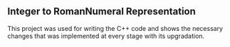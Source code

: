 ## Integer to RomanNumeral Representation

This project was used for writing the C++ code and shows the necessary changes that was implemented at every stage with its upgradation.
